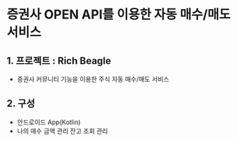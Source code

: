 # 증권사 OPEN API를 이용한 자동 매수/매도 서비스 

## 1. 프로젝트 : Rich Beagle
* 증권사 커뮤니티 기능을 이용한 주식 자동 매수/매도 서비스

## 2. 구성
* 안드로이드 App(Kotlin)
* 나의 매수 금액 관리
  잔고 조회 관리 


